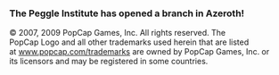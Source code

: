 ### The Peggle Institute has opened a branch in Azeroth!

© 2007, 2009 PopCap Games, Inc. All rights reserved. The  
PopCap Logo and all other trademarks used herein that are listed  
at www.popcap.com/trademarks are owned by PopCap Games, Inc. or  
its licensors and may be registered in some countries.
